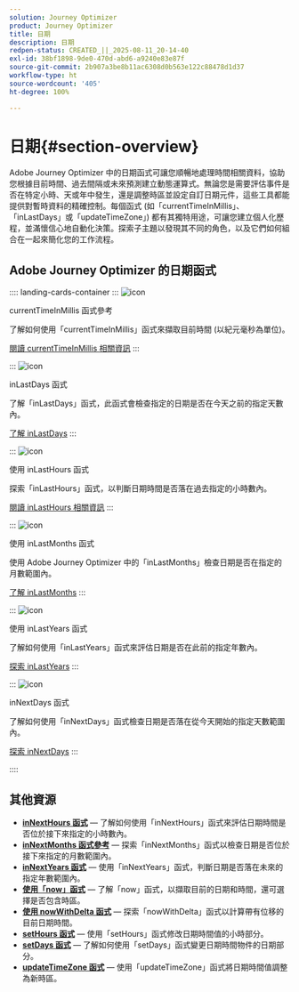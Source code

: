 ```yaml
---
solution: Journey Optimizer
product: Journey Optimizer
title: 日期
description: 日期
redpen-status: CREATED_||_2025-08-11_20-14-40
exl-id: 38bf1898-9de0-470d-abd6-a9240e83e87f
source-git-commit: 2b907a3be8b11ac6308d0b563e122c88478d1d37
workflow-type: ht
source-wordcount: '405'
ht-degree: 100%

---
```


# 日期{#section-overview}

Adobe Journey Optimizer 中的日期函式可讓您順暢地處理時間相關資料，協助您根據目前時間、過去間隔或未來預測建立動態運算式。無論您是需要評估事件是否在特定小時、天或年中發生，還是調整時區並設定自訂日期元件，這些工具都能提供對暫時資料的精確控制。每個函式 (如「currentTimeInMillis」、「inLastDays」或「updateTimeZone」) 都有其獨特用途，可讓您建立個人化歷程，並滿懷信心地自動化決策。探索子主題以發現其不同的角色，以及它們如何組合在一起來簡化您的工作流程。

## Adobe Journey Optimizer 的日期函式

:::: landing-cards-container
:::
![icon](https://cdn.experienceleague.adobe.com/icons/code-branch.svg)

currentTimeInMillis 函式參考

了解如何使用「currentTimeInMillis」函式來擷取目前時間 (以紀元毫秒為單位)。

[閱讀 currentTimeInMillis 相關資訊](../using/building-journeys/functions/functioncurrenttimeinmillis.md)
:::

:::
![icon](https://cdn.experienceleague.adobe.com/icons/code-branch.svg)

inLastDays 函式

了解「inLastDays」函式，此函式會檢查指定的日期是否在今天之前的指定天數內。

[了解 inLastDays](../using/building-journeys/functions/functioninlastdays.md)
:::

:::
![icon](https://cdn.experienceleague.adobe.com/icons/code-branch.svg)

使用 inLastHours 函式

探索「inLastHours」函式，以判斷日期時間是否落在過去指定的小時數內。

[閱讀 inLastHours 相關資訊](../using/building-journeys/functions/functioninlasthours.md)
:::

:::
![icon](https://cdn.experienceleague.adobe.com/icons/code-branch.svg)

使用 inLastMonths 函式

使用 Adobe Journey Optimizer 中的「inLastMonths」檢查日期是否在指定的月數範圍內。

[了解 inLastMonths](../using/building-journeys/functions/functioninlastmonths.md)
:::

:::
![icon](https://cdn.experienceleague.adobe.com/icons/code-branch.svg)

使用 inLastYears 函式

了解如何使用「inLastYears」函式來評估日期是否在此前的指定年數內。

[探索 inLastYears](../using/building-journeys/functions/functioninlastyears.md)
:::

:::
![icon](https://cdn.experienceleague.adobe.com/icons/code-branch.svg)

inNextDays 函式

了解如何使用「inNextDays」函式檢查日期是否落在從今天開始的指定天數範圍內。

[探索 inNextDays](../using/building-journeys/functions/functioninnextdays.md)
:::

::::


## 其他資源

- **[inNextHours 函式](../using/building-journeys/functions/functioninnexthours.md)** — 了解如何使用「inNextHours」函式來評估日期時間是否位於接下來指定的小時數內。
- **[inNextMonths 函式參考](../using/building-journeys/functions/functioninnextmonths.md)** — 探索「inNextMonths」函式以檢查日期是否位於接下來指定的月數範圍內。
- **[inNextYears 函式](../using/building-journeys/functions/functioninnextyears.md)** — 使用「inNextYears」函式，判斷日期是否落在未來的指定年數範圍內。
- **[使用「now」函式](../using/building-journeys/functions/functionnow.md)** — 了解「now」函式，以擷取目前的日期和時間，還可選擇是否包含時區。
- **[使用 nowWithDelta 函式](../using/building-journeys/functions/functionnowwithdelta.md)** — 探索「nowWithDelta」函式以計算帶有位移的目前日期時間。
- **[setHours 函式](../using/building-journeys/functions/functionsethours.md)** — 使用「setHours」函式修改日期時間值的小時部分。
- **[setDays 函式](../using/building-journeys/functions/functionsetdays.md)** — 了解如何使用「setDays」函式變更日期時間物件的日期部分。
- **[updateTimeZone 函式](../using/building-journeys/functions/functionupdatetimezone.md)** — 使用「updateTimeZone」函式將日期時間值調整為新時區。
